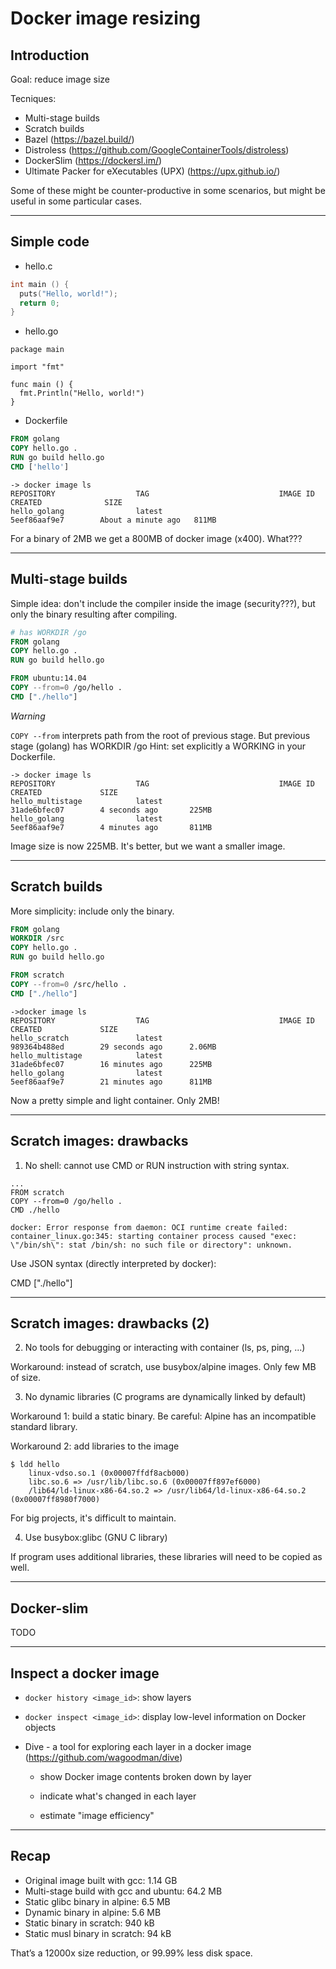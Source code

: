 # Docker image resizing

## Introduction

Goal: reduce image size

Tecniques:
- Multi-stage builds
- Scratch builds
- Bazel (https://bazel.build/)
- Distroless (https://github.com/GoogleContainerTools/distroless)
- DockerSlim (https://dockersl.im/)
- Ultimate Packer for eXecutables (UPX) (https://upx.github.io/) 

Some of these might be counter-productive in some scenarios, but might be useful in some particular cases.

---

## Simple code

- hello.c

```c
int main () {
  puts("Hello, world!");
  return 0;
}
```

- hello.go

```golang
package main

import "fmt"

func main () {
  fmt.Println("Hello, world!")
}
```

- Dockerfile

```dockerfile
FROM golang
COPY hello.go .
RUN go build hello.go
CMD ['hello']
```

```
-> docker image ls
REPOSITORY                  TAG                             IMAGE ID            CREATED              SIZE
hello_golang                latest                          5eef86aaf9e7        About a minute ago   811MB
```

For a binary of 2MB we get a 800MB of docker image (x400). What???

---

## Multi-stage builds

Simple idea: don't include the compiler inside the image (security???), but only the binary resulting after compiling.

```dockerfile
# has WORKDIR /go
FROM golang 
COPY hello.go .
RUN go build hello.go

FROM ubuntu:14.04
COPY --from=0 /go/hello .
CMD ["./hello"]
```

*Warning*

`COPY --from` interprets path from the root of previous stage.
But previous stage (golang) has WORKDIR /go
Hint: set explicitly a WORKING in your Dockerfile.

```
-> docker image ls
REPOSITORY                  TAG                             IMAGE ID            CREATED             SIZE
hello_multistage            latest                          31ade6bfec07        4 seconds ago       225MB
hello_golang                latest                          5eef86aaf9e7        4 minutes ago       811MB
```

Image size is now 225MB.
It's better, but we want a smaller image.

---

## Scratch builds

More simplicity: include only the binary.

```dockerfile
FROM golang
WORKDIR /src
COPY hello.go .
RUN go build hello.go

FROM scratch
COPY --from=0 /src/hello .
CMD ["./hello"]
```

```
->docker image ls
REPOSITORY                  TAG                             IMAGE ID            CREATED             SIZE
hello_scratch               latest                          989364b488ed        29 seconds ago      2.06MB
hello_multistage            latest                          31ade6bfec07        16 minutes ago      225MB
hello_golang                latest                          5eef86aaf9e7        21 minutes ago      811MB
```

Now a pretty simple and light container. Only 2MB!

---

## Scratch images: drawbacks

1. No shell: cannot use CMD or RUN instruction with string syntax.

```
...
FROM scratch
COPY --from=0 /go/hello .
CMD ./hello
```

```error
docker: Error response from daemon: OCI runtime create failed: container_linux.go:345: starting container process caused "exec: \"/bin/sh\": stat /bin/sh: no such file or directory": unknown.
```

Use JSON syntax (directly interpreted by docker):

CMD ["./hello"]

---

## Scratch images: drawbacks (2)

2. No tools for debugging or interacting with container (ls, ps, ping, ...) 

Workaround: instead of scratch, use busybox/alpine images. Only few MB of size.


3. No dynamic libraries (C programs are dynamically linked by default)

Workaround 1: build a static binary. Be careful: Alpine has an incompatible standard library.

Workaround 2: add libraries to the image

```
$ ldd hello
	linux-vdso.so.1 (0x00007ffdf8acb000)
	libc.so.6 => /usr/lib/libc.so.6 (0x00007ff897ef6000)
	/lib64/ld-linux-x86-64.so.2 => /usr/lib64/ld-linux-x86-64.so.2 (0x00007ff8980f7000)
```

For big projects, it's difficult to maintain.


4. Use busybox:glibc (GNU C library)

If program uses additional libraries, these libraries will need to be copied as well.

---

## Docker-slim

TODO

---

## Inspect a docker image

- `docker history <image_id>`: show layers

- `docker inspect <image_id>`: display low-level information on Docker objects

- Dive - a tool for exploring each layer in a docker image (https://github.com/wagoodman/dive)

  - show Docker image contents broken down by layer

  - indicate what's changed in each layer

  - estimate "image efficiency"

---

## Recap

- Original image built with gcc: 1.14 GB
- Multi-stage build with gcc and ubuntu: 64.2 MB
- Static glibc binary in alpine: 6.5 MB
- Dynamic binary in alpine: 5.6 MB
- Static binary in scratch: 940 kB
- Static musl binary in scratch: 94 kB

That’s a 12000x size reduction, or 99.99% less disk space.


